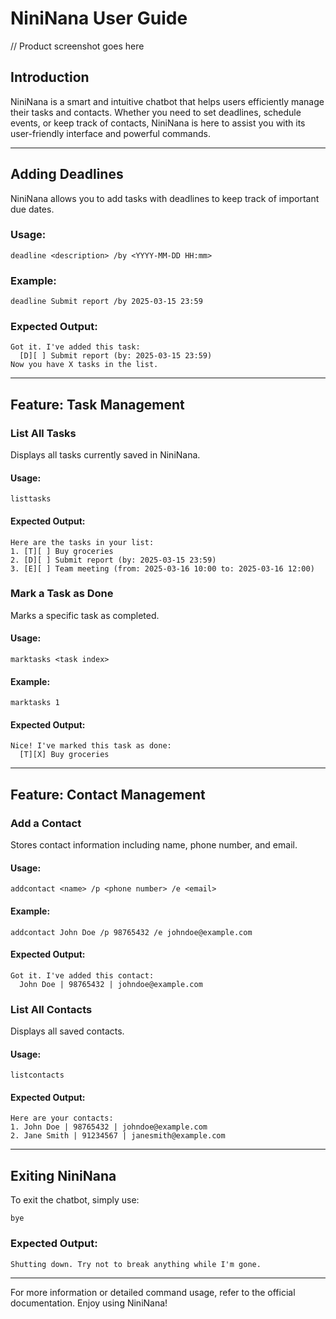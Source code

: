 # NiniNana User Guide

// Product screenshot goes here

## Introduction
NiniNana is a smart and intuitive chatbot that helps users efficiently manage their tasks and contacts. Whether you need to set deadlines, schedule events, or keep track of contacts, NiniNana is here to assist you with its user-friendly interface and powerful commands.

---

## Adding Deadlines
NiniNana allows you to add tasks with deadlines to keep track of important due dates.

### **Usage:**
```plaintext
deadline <description> /by <YYYY-MM-DD HH:mm>
```

### **Example:**
```plaintext
deadline Submit report /by 2025-03-15 23:59
```

### **Expected Output:**
```plaintext
Got it. I've added this task:
  [D][ ] Submit report (by: 2025-03-15 23:59)
Now you have X tasks in the list.
```

---

## Feature: Task Management
### **List All Tasks**
Displays all tasks currently saved in NiniNana.

#### **Usage:**
```plaintext
listtasks
```

#### **Expected Output:**
```plaintext
Here are the tasks in your list:
1. [T][ ] Buy groceries
2. [D][ ] Submit report (by: 2025-03-15 23:59)
3. [E][ ] Team meeting (from: 2025-03-16 10:00 to: 2025-03-16 12:00)
```

### **Mark a Task as Done**
Marks a specific task as completed.

#### **Usage:**
```plaintext
marktasks <task index>
```

#### **Example:**
```plaintext
marktasks 1
```

#### **Expected Output:**
```plaintext
Nice! I've marked this task as done:
  [T][X] Buy groceries
```

---

## Feature: Contact Management
### **Add a Contact**
Stores contact information including name, phone number, and email.

#### **Usage:**
```plaintext
addcontact <name> /p <phone number> /e <email>
```

#### **Example:**
```plaintext
addcontact John Doe /p 98765432 /e johndoe@example.com
```

#### **Expected Output:**
```plaintext
Got it. I've added this contact:
  John Doe | 98765432 | johndoe@example.com
```

### **List All Contacts**
Displays all saved contacts.

#### **Usage:**
```plaintext
listcontacts
```

#### **Expected Output:**
```plaintext
Here are your contacts:
1. John Doe | 98765432 | johndoe@example.com
2. Jane Smith | 91234567 | janesmith@example.com
```

---

## Exiting NiniNana
To exit the chatbot, simply use:
```plaintext
bye
```

### **Expected Output:**
```plaintext
Shutting down. Try not to break anything while I'm gone.
```

---

For more information or detailed command usage, refer to the official documentation. Enjoy using NiniNana!

